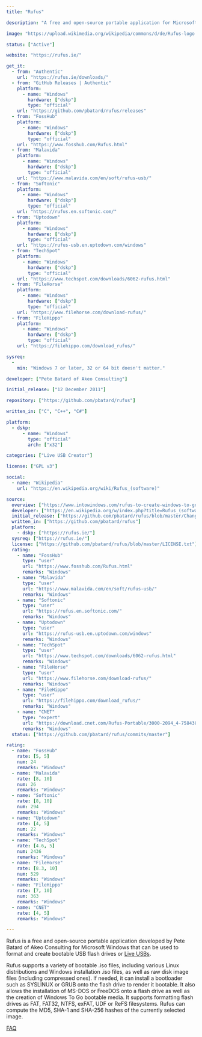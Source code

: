 ```yaml
---
title: "Rufus"

description: "A free and open-source portable application for Microsoft Windows that can be used to format and create bootable USB flash drives or Live USBs"

image: "https://upload.wikimedia.org/wikipedia/commons/d/de/Rufus-logo.png"

status: ["Active"]

website: "https://rufus.ie/"

get_it:
  - from: "Authentic"
    url: "https://rufus.ie/downloads/"
  - from: "GitHub Releases | Authentic"
    platform:
      - name: "Windows"
        hardware: ["dskp"]
        type: "official"
    url: "https://github.com/pbatard/rufus/releases"
  - from: "FossHub"
    platform:
      - name: "Windows"
        hardware: ["dskp"]
        type: "official"
    url: "https://www.fosshub.com/Rufus.html"
  - from: "Malavida"
    platform:
      - name: "Windows"
        hardware: ["dskp"]
        type: "official"
    url: "https://www.malavida.com/en/soft/rufus-usb/"
  - from: "Softonic"
    platform:
      - name: "Windows"
        hardware: ["dskp"]
        type: "official"
    url: "https://rufus.en.softonic.com/"
  - from: "Uptodown"
    platform:
      - name: "Windows"
        hardware: ["dskp"]
        type: "official"
    url: "https://rufus-usb.en.uptodown.com/windows"
  - from: "TechSpot"
    platform:
      - name: "Windows"
        hardware: ["dskp"]
        type: "official"
    url: "https://www.techspot.com/downloads/6062-rufus.html"
  - from: "FileHorse"
    platform:
      - name: "Windows"
        hardware: ["dskp"]
        type: "official"
    url: "https://www.filehorse.com/download-rufus/"
  - from: "FileHippo"
    platform:
      - name: "Windows"
        hardware: ["dskp"]
        type: "official"
    url: "https://filehippo.com/download_rufus/"

sysreq:
  -
    min: "Windows 7 or later, 32 or 64 bit doesn't matter."

developer: ["Pete Batard of Akeo Consulting"]

initial_release: ["12 December 2011"]

repository: ["https://github.com/pbatard/rufus"]

written_in: ["C", "C++", "C#"]

platform:
  - dskp:
      - name: "Windows"
        type: "official"
        arch: ["x32"]

categories: ["Live USB Creator"]

license: ["GPL v3"]

social:
  - name: "Wikipedia"
    url: "https://en.wikipedia.org/wiki/Rufus_(software)"

source:
  overview: ["https://www.intowindows.com/rufus-to-create-windows-to-go-usb-drive/", "https://www.askvg.com/rufus-yet-another-free-portable-tool-to-create-bootable-usb-drive-to-install-windows-and-linux/", "https://en.wikipedia.org/w/index.php?title=Rufus_(software)&oldid=934821546", "https://github.com/pbatard/rufus/wiki/FAQ"]
  developer: ["https://en.wikipedia.org/w/index.php?title=Rufus_(software)&oldid=934821546", "https://github.com/pbatard"]
  initial_release: ["https://github.com/pbatard/rufus/blob/master/ChangeLog.txt"]
  written_in: ["https://github.com/pbatard/rufus"]
  platform:
    - dskp: ["https://rufus.ie/"]
  sysreq: ["https://rufus.ie/"]
  license: ["https://github.com/pbatard/rufus/blob/master/LICENSE.txt"]
  rating:
    - name: "FossHub"
      type: "user"
      url: "https://www.fosshub.com/Rufus.html"
      remarks: "Windows"
    - name: "Malavida"
      type: "user"
      url: "https://www.malavida.com/en/soft/rufus-usb/"
      remarks: "Windows"
    - name: "Softonic"
      type: "user"
      url: "https://rufus.en.softonic.com/"
      remarks: "Windows"
    - name: "Uptodown"
      type: "user"
      url: "https://rufus-usb.en.uptodown.com/windows"
      remarks: "Windows"
    - name: "TechSpot"
      type: "user"
      url: "https://www.techspot.com/downloads/6062-rufus.html"
      remarks: "Windows"
    - name: "FileHorse"
      type: "user"
      url: "https://www.filehorse.com/download-rufus/"
      remarks: "Windows"
    - name: "FileHippo"
      type: "user"
      url: "https://filehippo.com/download_rufus/"
      remarks: "Windows"
    - name: "CNET"
      type: "expert"
      url: "https://download.cnet.com/Rufus-Portable/3000-2094_4-75843894.html"
      remarks: "Windows"
  status: ["https://github.com/pbatard/rufus/commits/master"]

rating:
  - name: "FossHub"
    rate: [5, 5]
    num: 24
    remarks: "Windows"
  - name: "Malavida"
    rate: [8, 10]
    num: 26
    remarks: "Windows"
  - name: "Softonic"
    rate: [8, 10]
    num: 294
    remarks: "Windows"
  - name: "Uptodown"
    rate: [4, 5]
    num: 22
    remarks: "Windows"
  - name: "TechSpot"
    rate: [4.6, 5]
    num: 2436
    remarks: "Windows"
  - name: "FileHorse"
    rate: [8.3, 10]
    num: 529
    remarks: "Windows"
  - name: "FileHippo"
    rate: [7, 10]
    num: 363
    remarks: "Windows"
  - name: "CNET"
    rate: [4, 5]
    remarks: "Windows"

---
```

  Rufus is a free and open-source portable application developed by Pete Batard of Akeo Consulting for Microsoft Windows that can be used to format and create bootable USB flash drives or [Live USBs](/categories/live-usb-creator/).
  
  Rufus supports a variety of bootable .iso files, including various Linux distributions and Windows installation .iso files, as well as raw disk image files (including compressed ones). If needed, it can install a bootloader such as SYSLINUX or GRUB onto the flash drive to render it bootable. It also allows the installation of MS-DOS or FreeDOS onto a flash drive as well as the creation of Windows To Go bootable media. It supports formatting flash drives as FAT, FAT32, NTFS, exFAT, UDF or ReFS filesystems. Rufus can compute the MD5, SHA-1 and SHA-256 hashes of the currently selected image.
  
  [FAQ](https://github.com/pbatard/rufus/wiki/FAQ) 